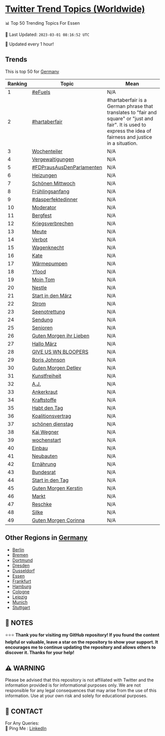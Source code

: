 [Twitter Trend Topics (Worldwide)](https://github.com/ErcinDedeoglu/Twitter-Trend-Topics)
==========


📊 Top 50 Trending Topics For Essen

📆 Last Updated: `2023-03-01 08:16:52 UTC`

🔧 Updated every 1 hour!


## Trends

This is top 50 for [Germany](</Germany>)

| Ranking | Topic | Mean |
| ------- | ------------ | ------------ |
| 1 | [#eFuels](http://twitter.com/search?q=%23eFuels) | N/A |
| 2 | [#hartaberfair](http://twitter.com/search?q=%23hartaberfair) | #hartaberfair is a German phrase that translates to "fair and square" or "just and fair". It is used to express the idea of fairness and justice in a situation. |
| 3 | [Wochenteiler](http://twitter.com/search?q=Wochenteiler) | N/A |
| 4 | [Vergewaltigungen](http://twitter.com/search?q=Vergewaltigungen) | N/A |
| 5 | [#FDPrausAusDenParlamenten](http://twitter.com/search?q=%23FDPrausAusDenParlamenten) | N/A |
| 6 | [Heizungen](http://twitter.com/search?q=Heizungen) | N/A |
| 7 | [Schönen Mittwoch](http://twitter.com/search?q=Sch%c3%b6nen+Mittwoch) | N/A |
| 8 | [Frühlingsanfang](http://twitter.com/search?q=Fr%c3%bchlingsanfang) | N/A |
| 9 | [#dasperfektedinner](http://twitter.com/search?q=%23dasperfektedinner) | N/A |
| 10 | [Moderator](http://twitter.com/search?q=Moderator) | N/A |
| 11 | [Bergfest](http://twitter.com/search?q=Bergfest) | N/A |
| 12 | [Kriegsverbrechen](http://twitter.com/search?q=Kriegsverbrechen) | N/A |
| 13 | [Meute](http://twitter.com/search?q=Meute) | N/A |
| 14 | [Verbot](http://twitter.com/search?q=Verbot) | N/A |
| 15 | [Wagenknecht](http://twitter.com/search?q=Wagenknecht) | N/A |
| 16 | [Kate](http://twitter.com/search?q=Kate) | N/A |
| 17 | [Wärmepumpen](http://twitter.com/search?q=W%c3%a4rmepumpen) | N/A |
| 18 | [Yfood](http://twitter.com/search?q=Yfood) | N/A |
| 19 | [Moin Tom](http://twitter.com/search?q=Moin+Tom) | N/A |
| 20 | [Nestle](http://twitter.com/search?q=Nestle) | N/A |
| 21 | [Start in den März](http://twitter.com/search?q=Start+in+den+M%c3%a4rz) | N/A |
| 22 | [Strom](http://twitter.com/search?q=Strom) | N/A |
| 23 | [Seenotrettung](http://twitter.com/search?q=Seenotrettung) | N/A |
| 24 | [Sendung](http://twitter.com/search?q=Sendung) | N/A |
| 25 | [Senioren](http://twitter.com/search?q=Senioren) | N/A |
| 26 | [Guten Morgen ihr Lieben](http://twitter.com/search?q=Guten+Morgen+ihr+Lieben) | N/A |
| 27 | [Hallo März](http://twitter.com/search?q=Hallo+M%c3%a4rz) | N/A |
| 28 | [GIVE US WN BLOOPERS](http://twitter.com/search?q=GIVE+US+WN+BLOOPERS) | N/A |
| 29 | [Boris Johnson](http://twitter.com/search?q=Boris+Johnson) | N/A |
| 30 | [Guten Morgen Detlev](http://twitter.com/search?q=Guten+Morgen+Detlev) | N/A |
| 31 | [Kunstfreiheit](http://twitter.com/search?q=Kunstfreiheit) | N/A |
| 32 | [A.J.](http://twitter.com/search?q=A.J.) | N/A |
| 33 | [Ankerkraut](http://twitter.com/search?q=Ankerkraut) | N/A |
| 34 | [Kraftstoffe](http://twitter.com/search?q=Kraftstoffe) | N/A |
| 35 | [Habt den Tag](http://twitter.com/search?q=Habt+den+Tag) | N/A |
| 36 | [Koalitionsvertrag](http://twitter.com/search?q=Koalitionsvertrag) | N/A |
| 37 | [schönen dienstag](http://twitter.com/search?q=sch%c3%b6nen+dienstag) | N/A |
| 38 | [Kai Wegner](http://twitter.com/search?q=Kai+Wegner) | N/A |
| 39 | [wochenstart](http://twitter.com/search?q=wochenstart) | N/A |
| 40 | [Einbau](http://twitter.com/search?q=Einbau) | N/A |
| 41 | [Neubauten](http://twitter.com/search?q=Neubauten) | N/A |
| 42 | [Ernährung](http://twitter.com/search?q=Ern%c3%a4hrung) | N/A |
| 43 | [Bundesrat](http://twitter.com/search?q=Bundesrat) | N/A |
| 44 | [Start in den Tag](http://twitter.com/search?q=Start+in+den+Tag) | N/A |
| 45 | [Guten Morgen Kerstin](http://twitter.com/search?q=Guten+Morgen+Kerstin) | N/A |
| 46 | [Markt](http://twitter.com/search?q=Markt) | N/A |
| 47 | [Reschke](http://twitter.com/search?q=Reschke) | N/A |
| 48 | [Silke](http://twitter.com/search?q=Silke) | N/A |
| 49 | [Guten Morgen Corinna](http://twitter.com/search?q=Guten+Morgen+Corinna) | N/A |



## Other Regions in [Germany](</Germany>)

* [Berlin](</Germany/Berlin.md>)
* [Bremen](</Germany/Bremen.md>)
* [Dortmund](</Germany/Dortmund.md>)
* [Dresden](</Germany/Dresden.md>)
* [Dusseldorf](</Germany/Dusseldorf.md>)
* [Essen](</Germany/Essen.md>)
* [Frankfurt](</Germany/Frankfurt.md>)
* [Hamburg](</Germany/Hamburg.md>)
* [Cologne](</Germany/Cologne.md>)
* [Leipzig](</Germany/Leipzig.md>)
* [Munich](</Germany/Munich.md>)
* [Stuttgart](</Germany/Stuttgart.md>)



## 📝 NOTES

⭐⭐⭐ **Thank you for visiting my GitHub repository! If you found the content helpful or valuable, leave a star on the repository to show your support. It encourages me to continue updating the repository and allows others to discover it. Thanks for your help!**


## ⚠️ WARNING

Please be advised that this repository is not affiliated with Twitter and the information provided is for informational purposes only. We are not responsible for any legal consequences that may arise from the use of this information. Use at your own risk and solely for educational purposes.


## 📨 CONTACT

 For Any Queries:  
            🏓 Ping Me : [LinkedIn](https://www.linkedin.com/in/ercindedeoglu/)
